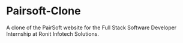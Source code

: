 # Pairsoft-Clone
A clone of the PairSoft website for the Full Stack Software Developer Internship at Ronit Infotech Solutions.
